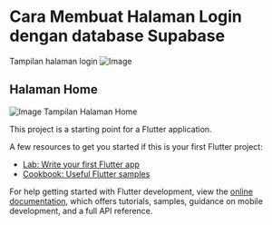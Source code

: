 # Cara Membuat Halaman Login dengan database Supabase

Tampilan halaman login 
![Image](https://github.com/user-attachments/assets/228e5d01-e69a-48fd-8b2e-05b6f5de1d4f)

## Halaman Home
![Image](https://github.com/user-attachments/assets/762905d7-e6a9-4d32-9071-bc08f281aad1)
Tampilan Halaman Home


This project is a starting point for a Flutter application.

A few resources to get you started if this is your first Flutter project:

- [Lab: Write your first Flutter app](https://docs.flutter.dev/get-started/codelab)
- [Cookbook: Useful Flutter samples](https://docs.flutter.dev/cookbook)

For help getting started with Flutter development, view the
[online documentation](https://docs.flutter.dev/), which offers tutorials,
samples, guidance on mobile development, and a full API reference.

